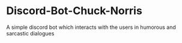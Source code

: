 # Discord-Bot-Chuck-Norris
 A simple discord bot which interacts with the users in humorous and sarcastic dialogues
